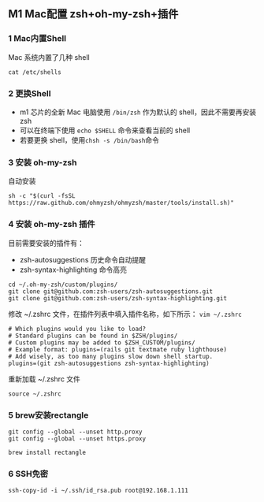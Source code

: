 ## M1 Mac配置 zsh+oh-my-zsh+插件
### 1 Mac内置Shell
Mac 系统内置了几种 shell<br />
```
cat /etc/shells
```

### 2 更换Shell
- m1 芯片的全新 Mac 电脑使用 `/bin/zsh` 作为默认的 shell，因此不需要再安装 zsh
- 可以在终端下使用 `echo $SHELL` 命令来查看当前的 shell
- 若要更换 shell，使用`chsh -s /bin/bash`命令

### 3 安装 oh-my-zsh
自动安装
```
sh -c "$(curl -fsSL https://raw.github.com/ohmyzsh/ohmyzsh/master/tools/install.sh)"
```

### 4 安装 oh-my-zsh 插件
目前需要安装的插件有：
- zsh-autosuggestions     历史命令自动提醒
- zsh-syntax-highlighting 命令高亮
```
cd ~/.oh-my-zsh/custom/plugins/
git clone git@github.com:zsh-users/zsh-autosuggestions.git
git clone git@github.com:zsh-users/zsh-syntax-highlighting.git
```
修改 ~/.zshrc 文件，在插件列表中填入插件名称，如下所示：
`vim ~/.zshrc`
```
# Which plugins would you like to load?
# Standard plugins can be found in $ZSH/plugins/
# Custom plugins may be added to $ZSH_CUSTOM/plugins/
# Example format: plugins=(rails git textmate ruby lighthouse)
# Add wisely, as too many plugins slow down shell startup.
plugins=(git zsh-autosuggestions zsh-syntax-highlighting)
```
重新加载 ~/.zshrc 文件
```
source ~/.zshrc
```
### 5 brew安装rectangle
```
git config --global --unset http.proxy
git config --global --unset https.proxy

brew install rectangle
```

### 6 SSH免密
```
ssh-copy-id -i ~/.ssh/id_rsa.pub root@192.168.1.111
```

